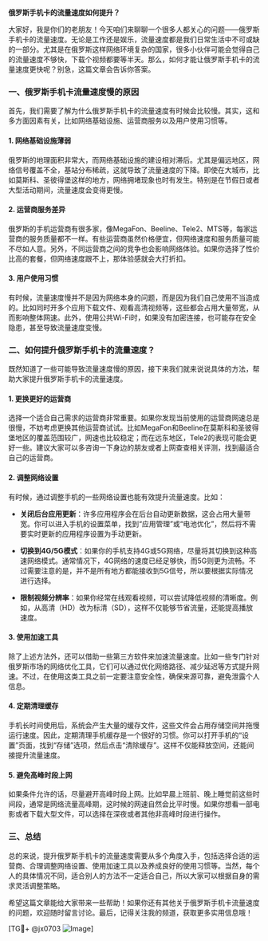 **俄罗斯手机卡的流量速度如何提升？**

大家好，我是你们的老朋友！今天咱们来聊聊一个很多人都关心的问题——俄罗斯手机卡的流量速度。无论是工作还是娱乐，流量速度都是我们日常生活中不可或缺的一部分。尤其是在俄罗斯这样网络环境复杂的国家，很多小伙伴可能会觉得自己的流量速度不够快，下载个视频都要等半天。那么，如何才能让俄罗斯手机卡的流量速度更快呢？别急，这篇文章会告诉你答案。

### 一、俄罗斯手机卡流量速度慢的原因

首先，我们需要了解为什么俄罗斯手机卡的流量速度有时候会比较慢。其实，这和多方面因素有关，比如网络基础设施、运营商服务以及用户使用习惯等。

#### 1. 网络基础设施薄弱
俄罗斯的地理面积非常大，而网络基础设施的建设相对滞后。尤其是偏远地区，网络信号覆盖不全，基站分布稀疏，这就导致了流量速度的下降。即使在大城市，比如莫斯科、圣彼得堡这样的地方，网络拥堵现象也时有发生。特别是在节假日或者大型活动期间，流量速度会变得更慢。

#### 2. 运营商服务差异
俄罗斯的手机运营商有很多家，像MegaFon、Beeline、Tele2、MTS等，每家运营商的服务质量都不一样。有些运营商虽然价格便宜，但网络速度和服务质量可能不尽如人意。另外，不同运营商之间的竞争也会影响网络体验。如果你选择了性价比高的套餐，但网络速度跟不上，那体验感就会大打折扣。

#### 3. 用户使用习惯
有时候，流量速度慢并不是因为网络本身的问题，而是因为我们自己使用不当造成的。比如同时开多个应用下载文件、观看高清视频等，这些都会占用大量带宽，从而影响整体网速。此外，使用公共Wi-Fi时，如果没有加密连接，也可能存在安全隐患，甚至导致流量速度变慢。

### 二、如何提升俄罗斯手机卡的流量速度？

既然知道了一些可能导致流量速度慢的原因，接下来我们就来说说具体的方法，帮助大家提升俄罗斯手机卡的流量速度。

#### 1. 更换更好的运营商
选择一个适合自己需求的运营商非常重要。如果你发现当前使用的运营商网速总是很慢，不妨考虑更换其他运营商试试。比如MegaFon和Beeline在莫斯科和圣彼得堡地区的覆盖范围较广，网速也比较稳定；而在远东地区，Tele2的表现可能会更好一些。建议大家可以多咨询一下身边的朋友或者上网查查相关评测，找到最适合自己的运营商。

#### 2. 调整网络设置
有时候，通过调整手机的一些网络设置也能有效提升流量速度。比如：

- **关闭后台应用更新**：许多应用程序会在后台自动更新数据，这会占用大量带宽。你可以进入手机的设置菜单，找到“应用管理”或“电池优化”，然后将不需要实时更新的应用程序设置为手动更新。
  
- **切换到4G/5G模式**：如果你的手机支持4G或5G网络，尽量将其切换到这种高速网络模式。通常情况下，4G网络的速度已经足够快，而5G则更为流畅。不过需要注意的是，并不是所有地方都能接收到5G信号，所以要根据实际情况进行选择。

- **限制视频分辨率**：如果你经常在线观看视频，可以尝试降低视频的清晰度。例如，从高清（HD）改为标清（SD），这样不仅能够节省流量，还能提高播放速度。

#### 3. 使用加速工具
除了上述方法外，还可以借助一些第三方软件来加速流量速度。比如一些专门针对俄罗斯市场的网络优化工具，它们可以通过优化网络路径、减少延迟等方式提升网速。不过，在使用这类工具之前一定要注意安全性，确保来源可靠，避免泄露个人信息。

#### 4. 定期清理缓存
手机长时间使用后，系统会产生大量的缓存文件，这些文件会占用存储空间并拖慢运行速度。因此，定期清理手机缓存是一个很好的习惯。你可以打开手机的“设置”页面，找到“存储”选项，然后点击“清除缓存”。这样不仅能释放空间，还能间接提升流量速度。

#### 5. 避免高峰时段上网
如果条件允许的话，尽量避开高峰时段上网。比如早晨上班前、晚上睡觉前这些时间段，通常是网络流量高峰期，这时候的网速自然会比平时慢。如果你想看一部电影或者下载大型文件，可以选择在深夜或者其他非高峰时段进行操作。

### 三、总结

总的来说，提升俄罗斯手机卡的流量速度需要从多个角度入手，包括选择合适的运营商、合理调整网络设置、使用加速工具以及养成良好的使用习惯等。当然，每个人的具体情况不同，适合别人的方法不一定适合自己，所以大家可以根据自身的需求灵活调整策略。

希望这篇文章能给大家带来一些帮助！如果你还有其他关于俄罗斯手机卡流量速度的问题，欢迎随时留言讨论。最后，记得关注我的频道，获取更多实用信息哦！

[TG💪+ @jx0703 ![Image](https://github.com/user-attachments/assets/dbca1d08-cadb-493c-b0ec-ad6f7a83f270)]
